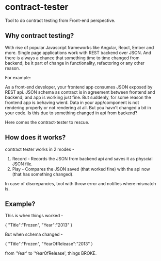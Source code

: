 # contract-tester

Tool to do contract testing from Front-end perspective. 

## Why contract testing?

With rise of popular Javascript frameworks like Angular, React, Ember and more. Single page applications work with REST backend over JSON. 
And there is always a chance that something time to time changed from backend, be it part of change in functionality, refactoring or any other reason.
 
For example: 

As a front-end developer, your frontend app consumes JSON exposed by REST api. JSON schema as contract is in agreement between frontend and backend, and app is working just fine.
But suddenly, for some reason the frontend app is behaving wierd. Data in your app/component is not rendering properly or not rendering at all. But you havn't changed a bit in your code.
Is this due to something changed in api from backend?

Here comes the contract-tester to rescue.

## How does it works?

contract tester works in 2 modes - 

1. Record - Records the JSON from backend api and saves it as physcial JSON file.
2. Play - Compares the JSON saved (that worked fine) with the api now (that has something changed).

In case of discrepancies, tool with throw error and notifies where mismatch is.

## Example?

This is when things worked - 

{
  "Title":"Frozen",
  "Year":"2013"
}

But when schema changed -

{
  "Title":"Frozen",
  "YearOfRelease":"2013"
}

from 'Year' to 'YearOfRelease', things BROKE.



